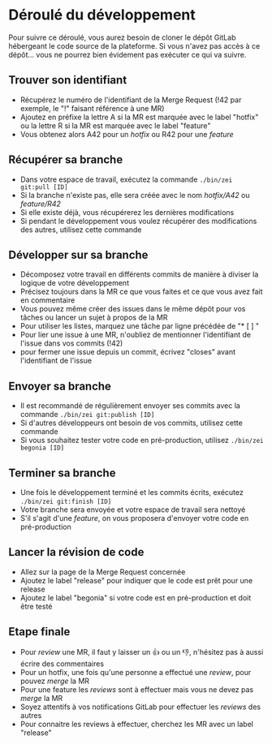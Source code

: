 # Déroulé du développement

Pour suivre ce déroulé, vous aurez besoin de cloner le dépôt GitLab hébergeant le code source de la plateforme. Si vous n'avez pas accès à ce dépôt... vous ne pourrez bien évidement pas exécuter ce qui va suivre.

## Trouver son identifiant
- Récupérez le numéro de l'identifiant de la Merge Request (!42 par exemple, le "!" faisant référence à une MR)
- Ajoutez en préfixe la lettre A si la MR est marquée avec le label "hotfix" ou la lettre R si la MR est marquée avec le label "feature"
- Vous obtenez alors A42 pour un _hotfix_ ou R42 pour une _feature_

## Récupérer sa branche
- Dans votre espace de travail, exécutez la commande `./bin/zei git:pull [ID]`
- Si la branche n'existe pas, elle sera créée avec le nom _hotfix/A42_ ou _feature/R42_
- Si elle existe déjà, vous récupérerez les dernières modifications
- Si pendant le développement vous voulez récupérer des modifications des autres, utilisez cette commande

## Développer sur sa branche
- Décomposez votre travail en différents commits de manière à diviser la logique de votre développement
- Précisez toujours dans la MR ce que vous faites et ce que vous avez fait en commentaire
- Vous pouvez même créer des issues dans le même dépôt pour vos tâches ou lancer un sujet à propos de la MR
- Pour utiliser les listes, marquez une tâche par ligne précédée de "* [ ] "
- Pour lier une issue à une MR, n'oubliez de mentionner l'identifiant de l'issue dans vos commits (!42)
- pour fermer une issue depuis un commit, écrivez "closes" avant l'identifiant de l'issue

## Envoyer sa branche
- Il est recommandé de régulièrement envoyer ses commits avec la commande `./bin/zei git:publish [ID]`
- Si d'autres développeurs ont besoin de vos commits, utilisez cette commande
- Si vous souhaitez tester votre code en pré-production, utilisez `./bin/zei begonia [ID]`

## Terminer sa branche
- Une fois le développement terminé et les commits écrits, exécutez `./bin/zei git:finish [ID]`
- Votre branche sera envoyée et votre espace de travail sera nettoyé
- S'il s'agit d'une _feature_, on vous proposera d'envoyer votre code en pré-production

## Lancer la révision de code
- Allez sur la page de la Merge Request concernée
- Ajoutez le label "release" pour indiquer que le code est prêt pour une release
- Ajoutez le label "begonia" si votre code est en pré-production et doit être testé

## Etape finale
- Pour _review_ une MR, il faut y laisser un :thumbsup: ou un :thumbsdown:, n'hésitez pas à aussi écrire des commentaires
- Pour un hotfix, une fois qu'une personne a effectué une _review_, pour pouvez _merge_ la MR
- Pour une feature les _reviews_ sont à effectuer mais vous ne devez pas _merge_ la MR
- Soyez attentifs à vos notifications GitLab pour effectuer les _reviews_ des autres
- Pour connaitre les reviews à effectuer, cherchez les MR avec un label "release"
